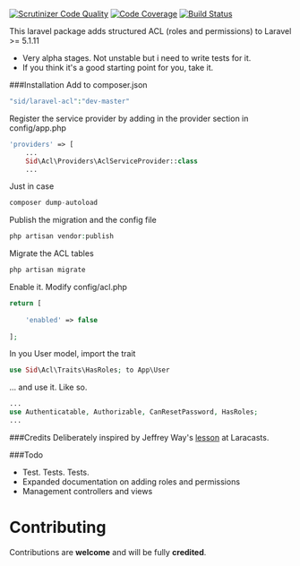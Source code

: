 
[![Scrutinizer Code Quality](https://scrutinizer-ci.com/g/sidis405/laravel-acl/badges/quality-score.png?b=master)](https://scrutinizer-ci.com/g/sidis405/laravel-acl/?branch=master) [![Code Coverage](https://scrutinizer-ci.com/g/sidis405/laravel-acl/badges/coverage.png?b=master)](https://scrutinizer-ci.com/g/sidis405/laravel-acl/?branch=master) [![Build Status](https://scrutinizer-ci.com/g/sidis405/laravel-acl/badges/build.png?b=master)](https://scrutinizer-ci.com/g/sidis405/laravel-acl/build-status/master)

This laravel package adds structured ACL (roles and permissions) to Laravel >= 5.1.11

- Very alpha stages. Not unstable but i need to write tests for it.
- If you think it's a good starting point for you, take it.


###Installation
Add to composer.json 

```php
"sid/laravel-acl":"dev-master" 
```

Register the service provider by adding in the provider section in config/app.php

```php
'providers' => [
    ...
    Sid\Acl\Providers\AclServiceProvider::class
    ...
```

Just in case

```php
composer dump-autoload
```

Publish the migration and the config file

```php
php artisan vendor:publish
```

Migrate the ACL tables

```php
php artisan migrate
```

Enable it. Modify config/acl.php

```php
return [
    
    'enabled' => false
    
];
```

In you User model, import the trait

```php
use Sid\Acl\Traits\HasRoles; to App\User
```

... and use it. Like so.

```php
...
use Authenticatable, Authorizable, CanResetPassword, HasRoles;
...
```


###Credits
Deliberately inspired by Jeffrey Way's [lesson](https://laracasts.com/series/whats-new-in-laravel-5-1/episodes/16) at Laracasts.

###Todo
- Test. Tests. Tests.
- Expanded documentation on adding roles and permissions
- Management controllers and views

# Contributing

Contributions are **welcome** and will be fully **credited**.
